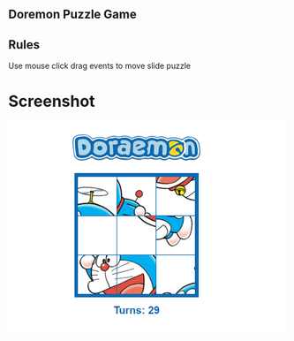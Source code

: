 ## Doremon Puzzle Game 

## Rules
Use mouse click drag events to move slide puzzle

# Screenshot
![image](./doress.png)
